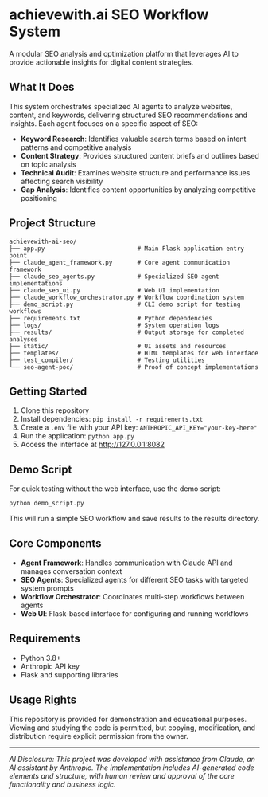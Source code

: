 # achievewith.ai SEO Workflow System

A modular SEO analysis and optimization platform that leverages AI to provide actionable insights for digital content strategies.

<!-- ![Landing page screenshot](static/img/wf2.png) -->


## What It Does

This system orchestrates specialized AI agents to analyze websites, content, and keywords, delivering structured SEO recommendations and insights. Each agent focuses on a specific aspect of SEO:

- **Keyword Research**: Identifies valuable search terms based on intent patterns and competitive analysis
- **Content Strategy**: Provides structured content briefs and outlines based on topic analysis
- **Technical Audit**: Examines website structure and performance issues affecting search visibility
- **Gap Analysis**: Identifies content opportunities by analyzing competitive positioning

## Project Structure

```
achievewith-ai-seo/
├── app.py                          # Main Flask application entry point
├── claude_agent_framework.py       # Core agent communication framework
├── claude_seo_agents.py            # Specialized SEO agent implementations
├── claude_seo_ui.py                # Web UI implementation
├── claude_workflow_orchestrator.py # Workflow coordination system
├── demo_script.py                  # CLI demo script for testing workflows
├── requirements.txt                # Python dependencies
├── logs/                           # System operation logs
├── results/                        # Output storage for completed analyses
├── static/                         # UI assets and resources
├── templates/                      # HTML templates for web interface
├── test_compiler/                  # Testing utilities
└── seo-agent-poc/                  # Proof of concept implementations
```

## Getting Started

1. Clone this repository
2. Install dependencies: `pip install -r requirements.txt`
3. Create a `.env` file with your API key: `ANTHROPIC_API_KEY="your-key-here"`
4. Run the application: `python app.py`
5. Access the interface at http://127.0.0.1:8082

## Demo Script

For quick testing without the web interface, use the demo script:

```bash
python demo_script.py
```

This will run a simple SEO workflow and save results to the results directory.

## Core Components

- **Agent Framework**: Handles communication with Claude API and manages conversation context
- **SEO Agents**: Specialized agents for different SEO tasks with targeted system prompts
- **Workflow Orchestrator**: Coordinates multi-step workflows between agents
- **Web UI**: Flask-based interface for configuring and running workflows

## Requirements

- Python 3.8+
- Anthropic API key
- Flask and supporting libraries

## Usage Rights

This repository is provided for demonstration and educational purposes. Viewing and studying the code is permitted, but copying, modification, and distribution require explicit permission from the owner.

---

*AI Disclosure: This project was developed with assistance from Claude, an AI assistant by Anthropic. The implementation includes AI-generated code elements and structure, with human review and approval of the core functionality and business logic.*

